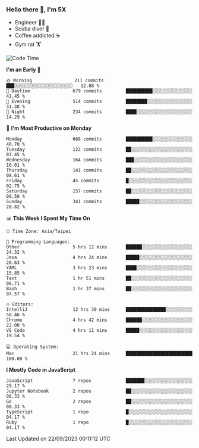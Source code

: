 ### Hello there 👋, I'm 5X

* Engineer 👨‍💻
* Scuba diver 🤿
* Coffee addicted ☕️
* Gym rat 🏋️

<!--START_SECTION:waka-->
![Code Time](http://img.shields.io/badge/Code%20Time-545%20hrs%2058%20mins-blue)

**I'm an Early 🐤** 

```text
🌞 Morning                211 commits         ███░░░░░░░░░░░░░░░░░░░░░░   12.88 % 
🌆 Daytime                679 commits         ██████████░░░░░░░░░░░░░░░   41.45 % 
🌃 Evening                514 commits         ████████░░░░░░░░░░░░░░░░░   31.38 % 
🌙 Night                  234 commits         ████░░░░░░░░░░░░░░░░░░░░░   14.29 % 
```
📅 **I'm Most Productive on Monday** 

```text
Monday                   668 commits         ██████████░░░░░░░░░░░░░░░   40.78 % 
Tuesday                  122 commits         ██░░░░░░░░░░░░░░░░░░░░░░░   07.45 % 
Wednesday                164 commits         ███░░░░░░░░░░░░░░░░░░░░░░   10.01 % 
Thursday                 141 commits         ██░░░░░░░░░░░░░░░░░░░░░░░   08.61 % 
Friday                   45 commits          █░░░░░░░░░░░░░░░░░░░░░░░░   02.75 % 
Saturday                 157 commits         ██░░░░░░░░░░░░░░░░░░░░░░░   09.58 % 
Sunday                   341 commits         █████░░░░░░░░░░░░░░░░░░░░   20.82 % 
```


📊 **This Week I Spent My Time On** 

```text
🕑︎ Time Zone: Asia/Taipei

💬 Programming Languages: 
Other                    5 hrs 12 mins       ██████░░░░░░░░░░░░░░░░░░░   24.32 % 
Java                     4 hrs 24 mins       █████░░░░░░░░░░░░░░░░░░░░   20.63 % 
YAML                     3 hrs 23 mins       ████░░░░░░░░░░░░░░░░░░░░░   15.85 % 
Text                     1 hr 51 mins        ██░░░░░░░░░░░░░░░░░░░░░░░   08.71 % 
Bash                     1 hr 37 mins        ██░░░░░░░░░░░░░░░░░░░░░░░   07.57 % 

🔥 Editors: 
IntelliJ                 12 hrs 30 mins      ███████████████░░░░░░░░░░   58.46 % 
Chrome                   4 hrs 42 mins       ██████░░░░░░░░░░░░░░░░░░░   22.00 % 
VS Code                  4 hrs 11 mins       █████░░░░░░░░░░░░░░░░░░░░   19.54 % 

💻 Operating System: 
Mac                      21 hrs 24 mins      █████████████████████████   100.00 % 
```

**I Mostly Code in JavaScript** 

```text
JavaScript               7 repos             ███████░░░░░░░░░░░░░░░░░░   29.17 % 
Jupyter Notebook         2 repos             ██░░░░░░░░░░░░░░░░░░░░░░░   08.33 % 
Go                       2 repos             ██░░░░░░░░░░░░░░░░░░░░░░░   08.33 % 
TypeScript               1 repo              █░░░░░░░░░░░░░░░░░░░░░░░░   04.17 % 
Ruby                     1 repo              █░░░░░░░░░░░░░░░░░░░░░░░░   04.17 % 
```




 Last Updated on 22/09/2023 00:11:12 UTC
<!--END_SECTION:waka-->
